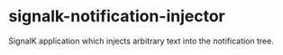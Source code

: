 # signalk-notification-injector
SignalK application which injects arbitrary text into the notification tree.

